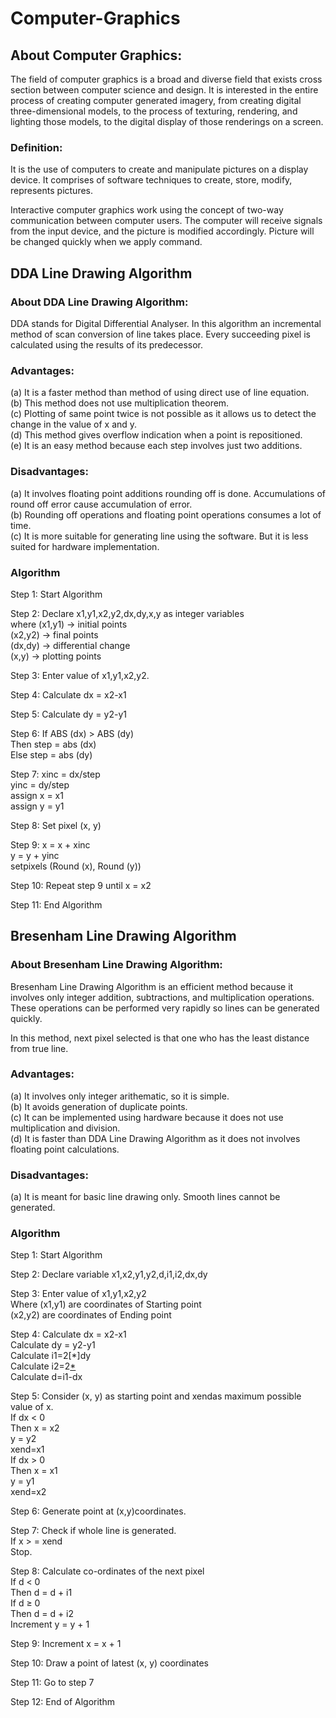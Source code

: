 # Computer-Graphics  

## About Computer Graphics:  
The field of computer graphics is a broad and diverse field that exists cross section between computer science and design. It is interested in the entire process of creating computer generated imagery, from creating digital three-dimensional models, to the process of texturing, rendering, and lighting those models, to the digital display of those renderings on a screen.  

### Definition:  
It is the use of computers to create and manipulate pictures on a display device. It comprises of software techniques to create, store, modify, represents pictures.  

Interactive computer graphics work using the concept of two-way communication between computer users. The computer will receive signals from the input device, and the picture is modified accordingly. Picture will be changed quickly when we apply command.  

## DDA Line Drawing Algorithm    

### About DDA Line Drawing Algorithm:   
DDA stands for Digital Differential Analyser. In this algorithm an incremental method of scan conversion of line takes place. Every succeeding pixel is calculated using the results of its predecessor.  

### Advantages:  
(a) It is a faster method than method of using direct use of line equation.  
(b) This method does not use multiplication theorem.  
(c) Plotting of same point twice is not possible as it allows us to detect the change in the value of x and y.  
(d) This method gives overflow indication when a point is repositioned.  
(e) It is an easy method because each step involves just two additions.  

### Disadvantages:  
(a) It involves floating point additions rounding off is done. Accumulations of round off error cause accumulation of error.  
(b) Rounding off operations and floating point operations consumes a lot of time.  
(c) It is more suitable for generating line using the software. But it is less suited for hardware implementation.  

### Algorithm  
Step 1: Start Algorithm  

Step 2: Declare x1,y1,x2,y2,dx,dy,x,y as integer variables   
        where (x1,y1) -> initial points  
              (x2,y2) -> final points  
              (dx,dy) -> differential change  
              (x,y)   -> plotting points  

Step 3: Enter value of x1,y1,x2,y2.  

Step 4: Calculate dx = x2-x1  

Step 5: Calculate dy = y2-y1  

Step 6: If ABS (dx) > ABS (dy)  
       Then step = abs (dx)  
       Else step = abs (dy)  

Step 7: xinc = dx/step  
        yinc = dy/step  
        assign x = x1  
        assign y = y1  

Step 8: Set pixel (x, y)  

Step 9: x = x + xinc  
        y = y + yinc  
        setpixels (Round (x), Round (y))  

Step 10: Repeat step 9 until x = x2  

Step 11: End Algorithm  


## Bresenham Line Drawing Algorithm    

### About Bresenham Line Drawing Algorithm:   
Bresenham Line Drawing Algorithm is an efficient method because it involves only integer addition, subtractions, and multiplication operations. These operations can be performed very rapidly so lines can be generated quickly.

In this method, next pixel selected is that one who has the least distance from true line.    

### Advantages:  
(a) It involves only integer arithematic, so it is simple.  
(b) It avoids generation of duplicate points.  
(c) It can be implemented using hardware because it does not use multiplication and division.  
(d) It is faster than DDA Line Drawing Algorithm as it does not involves floating point calculations.  

### Disadvantages:  
(a) It is meant for basic line drawing only. Smooth lines cannot be generated.  

### Algorithm  
Step 1: Start Algorithm  

Step 2: Declare variable x1,x2,y1,y2,d,i1,i2,dx,dy  

Step 3: Enter value of x1,y1,x2,y2  
                Where (x1,y1) are coordinates of Starting point    
                 (x2,y2) are coordinates of Ending point  

Step 4: Calculate dx = x2-x1  
                Calculate dy = y2-y1  
                Calculate i1=2[*]dy  
                Calculate i2=2[*](dy-dx)  
                Calculate d=i1-dx  

Step 5: Consider (x, y) as starting point and xendas maximum possible value of x.  
                If dx < 0  
                        Then x = x2  
                        y = y2  
                          xend=x1  
                If dx > 0  
                    Then x = x1  
                y = y1  
                        xend=x2  

Step 6: Generate point at (x,y)coordinates.  

Step 7: Check if whole line is generated.  
                If x > = xend  
                Stop.  

Step 8: Calculate co-ordinates of the next pixel  
                If d < 0  
                    Then d = d + i1  
                If d ≥ 0  
          Then d = d + i2  
                Increment y = y + 1  

Step 9: Increment x = x + 1  

Step 10: Draw a point of latest (x, y) coordinates  

Step 11: Go to step 7  

Step 12: End of Algorithm  

